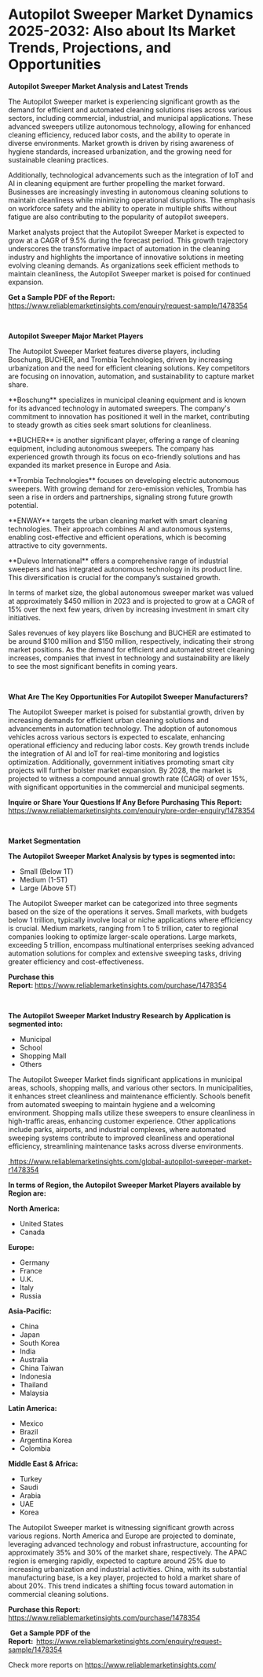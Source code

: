 <p><h1>Autopilot Sweeper Market Dynamics 2025-2032: Also about Its Market Trends, Projections, and Opportunities</h1></p><p><strong>Autopilot Sweeper Market Analysis and Latest Trends</strong></p>
<p><p>The Autopilot Sweeper market is experiencing significant growth as the demand for efficient and automated cleaning solutions rises across various sectors, including commercial, industrial, and municipal applications. These advanced sweepers utilize autonomous technology, allowing for enhanced cleaning efficiency, reduced labor costs, and the ability to operate in diverse environments. Market growth is driven by rising awareness of hygiene standards, increased urbanization, and the growing need for sustainable cleaning practices.</p><p>Additionally, technological advancements such as the integration of IoT and AI in cleaning equipment are further propelling the market forward. Businesses are increasingly investing in autonomous cleaning solutions to maintain cleanliness while minimizing operational disruptions. The emphasis on workforce safety and the ability to operate in multiple shifts without fatigue are also contributing to the popularity of autopilot sweepers.</p><p>Market analysts project that the Autopilot Sweeper Market is expected to grow at a CAGR of 9.5% during the forecast period. This growth trajectory underscores the transformative impact of automation in the cleaning industry and highlights the importance of innovative solutions in meeting evolving cleaning demands. As organizations seek efficient methods to maintain cleanliness, the Autopilot Sweeper market is poised for continued expansion.</p></p>
<p><strong>Get a Sample PDF of the Report:&nbsp;</strong> <a href="https://www.reliablemarketinsights.com/enquiry/request-sample/1478354?utm_campaign=3167&utm_medium=2&utm_source=Github&utm_content=ia&utm_term=23032025&utm_id=autopilot-sweeper">https://www.reliablemarketinsights.com/enquiry/request-sample/1478354</a></p>
<p>&nbsp;</p>
<p><strong>Autopilot Sweeper Major Market Players</strong></p>
<p><p>The Autopilot Sweeper Market features diverse players, including Boschung, BUCHER, and Trombia Technologies, driven by increasing urbanization and the need for efficient cleaning solutions. Key competitors are focusing on innovation, automation, and sustainability to capture market share.</p><p>**Boschung** specializes in municipal cleaning equipment and is known for its advanced technology in automated sweepers. The company's commitment to innovation has positioned it well in the market, contributing to steady growth as cities seek smart solutions for cleanliness.</p><p>**BUCHER** is another significant player, offering a range of cleaning equipment, including autonomous sweepers. The company has experienced growth through its focus on eco-friendly solutions and has expanded its market presence in Europe and Asia.</p><p>**Trombia Technologies** focuses on developing electric autonomous sweepers. With growing demand for zero-emission vehicles, Trombia has seen a rise in orders and partnerships, signaling strong future growth potential.</p><p>**ENWAY** targets the urban cleaning market with smart cleaning technologies. Their approach combines AI and autonomous systems, enabling cost-effective and efficient operations, which is becoming attractive to city governments.</p><p>**Dulevo International** offers a comprehensive range of industrial sweepers and has integrated autonomous technology in its product line. This diversification is crucial for the company’s sustained growth.</p><p>In terms of market size, the global autonomous sweeper market was valued at approximately $450 million in 2023 and is projected to grow at a CAGR of 15% over the next few years, driven by increasing investment in smart city initiatives.</p><p>Sales revenues of key players like Boschung and BUCHER are estimated to be around $100 million and $150 million, respectively, indicating their strong market positions. As the demand for efficient and automated street cleaning increases, companies that invest in technology and sustainability are likely to see the most significant benefits in coming years.</p></p>
<p>&nbsp;</p>
<p><strong>What Are The Key Opportunities For Autopilot Sweeper Manufacturers?</strong></p>
<p><p>The Autopilot Sweeper market is poised for substantial growth, driven by increasing demands for efficient urban cleaning solutions and advancements in automation technology. The adoption of autonomous vehicles across various sectors is expected to escalate, enhancing operational efficiency and reducing labor costs. Key growth trends include the integration of AI and IoT for real-time monitoring and logistics optimization. Additionally, government initiatives promoting smart city projects will further bolster market expansion. By 2028, the market is projected to witness a compound annual growth rate (CAGR) of over 15%, with significant opportunities in the commercial and municipal segments.</p></p>
<p><strong>Inquire or Share Your Questions If Any Before Purchasing This Report:</strong> <a href="https://www.reliablemarketinsights.com/enquiry/pre-order-enquiry/1478354?utm_campaign=3167&utm_medium=2&utm_source=Github&utm_content=ia&utm_term=23032025&utm_id=autopilot-sweeper">https://www.reliablemarketinsights.com/enquiry/pre-order-enquiry/1478354</a></p>
<p>&nbsp;</p>
<p><strong>Market Segmentation</strong></p>
<p><strong>The Autopilot Sweeper Market Analysis by types is segmented into:</strong></p>
<p><ul><li>Small (Below 1T)</li><li>Medium (1-5T)</li><li>Large (Above 5T)</li></ul></p>
<p><p>The Autopilot Sweeper market can be categorized into three segments based on the size of the operations it serves. Small markets, with budgets below 1 trillion, typically involve local or niche applications where efficiency is crucial. Medium markets, ranging from 1 to 5 trillion, cater to regional companies looking to optimize larger-scale operations. Large markets, exceeding 5 trillion, encompass multinational enterprises seeking advanced automation solutions for complex and extensive sweeping tasks, driving greater efficiency and cost-effectiveness.</p></p>
<p><strong>Purchase this Report:&nbsp;</strong><a href="https://www.reliablemarketinsights.com/purchase/1478354?utm_campaign=3167&utm_medium=2&utm_source=Github&utm_content=ia&utm_term=23032025&utm_id=autopilot-sweeper">https://www.reliablemarketinsights.com/purchase/1478354</a></p>
<p>&nbsp;</p>
<p><strong>The Autopilot Sweeper Market Industry Research by Application is segmented into:</strong></p>
<p><ul><li>Municipal</li><li>School</li><li>Shopping Mall</li><li>Others</li></ul></p>
<p><p>The Autopilot Sweeper Market finds significant applications in municipal areas, schools, shopping malls, and various other sectors. In municipalities, it enhances street cleanliness and maintenance efficiently. Schools benefit from automated sweeping to maintain hygiene and a welcoming environment. Shopping malls utilize these sweepers to ensure cleanliness in high-traffic areas, enhancing customer experience. Other applications include parks, airports, and industrial complexes, where automated sweeping systems contribute to improved cleanliness and operational efficiency, streamlining maintenance tasks across diverse environments.</p></p>
<p><a href="https://www.reliablemarketinsights.com/global-autopilot-sweeper-market-r1478354?utm_campaign=3167&utm_medium=2&utm_source=Github&utm_content=ia&utm_term=23032025&utm_id=autopilot-sweeper">&nbsp;https://www.reliablemarketinsights.com/global-autopilot-sweeper-market-r1478354</a></p>
<p><strong>In terms of Region, the Autopilot Sweeper Market Players available by Region are:</strong></p>
<p>
    <p> <strong> North America: </strong>
        <ul>
            <li>United States</li>
            <li>Canada</li>
        </ul>
        </p> 
    <p> <strong> Europe: </strong>
        <ul>
            <li>Germany</li>
            <li>France</li>
            <li>U.K.</li>
            <li>Italy</li>
            <li>Russia</li>
        </ul>
        </p> 
    <p> <strong> Asia-Pacific: </strong>
        <ul>
            <li>China</li>
            <li>Japan</li>
            <li>South Korea</li>
            <li>India</li>
            <li>Australia</li>
            <li>China Taiwan</li>
            <li>Indonesia</li>
            <li>Thailand</li>
            <li>Malaysia</li>
        </ul>
        </p> 
    <p> <strong> Latin America: </strong>
        <ul>
            <li>Mexico</li>
            <li>Brazil</li>
            <li>Argentina Korea</li>
            <li>Colombia</li>
        </ul>
        </p> 
    <p> <strong> Middle East & Africa: </strong>
        <ul>
            <li>Turkey</li>
            <li>Saudi</li>
            <li>Arabia</li>
            <li>UAE</li>
            <li>Korea</li>
        </ul>
    </p>
    </p>
<p><p>The Autopilot Sweeper market is witnessing significant growth across various regions. North America and Europe are projected to dominate, leveraging advanced technology and robust infrastructure, accounting for approximately 35% and 30% of the market share, respectively. The APAC region is emerging rapidly, expected to capture around 25% due to increasing urbanization and industrial activities. China, with its substantial manufacturing base, is a key player, projected to hold a market share of about 20%. This trend indicates a shifting focus toward automation in commercial cleaning solutions.</p></p>
<p><strong>Purchase this Report: </strong><a href="https://www.reliablemarketinsights.com/purchase/1478354?utm_campaign=3167&utm_medium=2&utm_source=Github&utm_content=ia&utm_term=23032025&utm_id=autopilot-sweeper">https://www.reliablemarketinsights.com/purchase/1478354</a></p>
<p>&nbsp;<strong>Get a Sample PDF of the Report:&nbsp;&nbsp;</strong><a href="https://www.reliablemarketinsights.com/enquiry/request-sample/1478354?utm_campaign=3167&utm_medium=2&utm_source=Github&utm_content=ia&utm_term=23032025&utm_id=autopilot-sweeper">https://www.reliablemarketinsights.com/enquiry/request-sample/1478354</a></p>
<p><strong></strong></p>
<p>Check more reports on <a href="https://www.reliablemarketinsights.com/?utm_campaign=3167&utm_medium=2&utm_source=Github&utm_content=ia&utm_term=23032025&utm_id=autopilot-sweeper">https://www.reliablemarketinsights.com/</a></p>